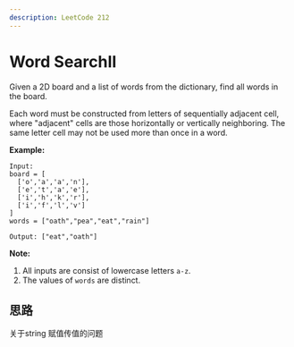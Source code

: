 ```yaml
---
description: LeetCode 212
---
```


# Word SearchII

Given a 2D board and a list of words from the dictionary, find all words in the board.

Each word must be constructed from letters of sequentially adjacent cell, where "adjacent" cells are those horizontally or vertically neighboring. The same letter cell may not be used more than once in a word.

**Example:**

```text
Input: 
board = [
  ['o','a','a','n'],
  ['e','t','a','e'],
  ['i','h','k','r'],
  ['i','f','l','v']
]
words = ["oath","pea","eat","rain"]

Output: ["eat","oath"]
```

**Note:**

1. All inputs are consist of lowercase letters `a-z`.
2. The values of `words` are distinct.

## 思路

关于string 赋值传值的问题

